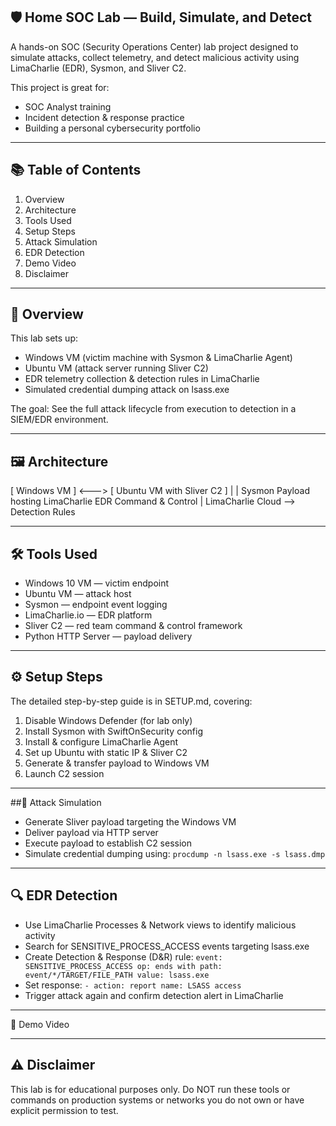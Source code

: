## 🛡 Home SOC Lab — Build, Simulate, and Detect
A hands-on SOC (Security Operations Center) lab project designed to simulate attacks, collect telemetry, and detect malicious activity using LimaCharlie (EDR), Sysmon, and Sliver C2.

This project is great for:

 - SOC Analyst training
 - Incident detection & response practice
 - Building a personal cybersecurity portfolio

 ---
 
## 📚 Table of Contents
1. Overview
2. Architecture
3. Tools Used
4. Setup Steps
5. Attack Simulation
6. EDR Detection
7. Demo Video
8. Disclaimer

---

## 📌 Overview
This lab sets up:

 - Windows VM (victim machine with Sysmon & LimaCharlie Agent)
 - Ubuntu VM (attack server running Sliver C2)
 - EDR telemetry collection & detection rules in LimaCharlie
 - Simulated credential dumping attack on lsass.exe

The goal: See the full attack lifecycle from execution to detection in a SIEM/EDR environment.

---

## 🖼 Architecture

[ Windows VM ]  <--->  [ Ubuntu VM with Sliver C2 ]
       |                        |
    Sysmon                Payload hosting
  LimaCharlie EDR         Command & Control
       |
   LimaCharlie Cloud  -->  Detection Rules

---

## 🛠 Tools Used
 - Windows 10 VM — victim endpoint
 - Ubuntu VM — attack host
 - Sysmon — endpoint event logging
 - LimaCharlie.io — EDR platform
 - Sliver C2 — red team command & control framework
 - Python HTTP Server — payload delivery

---

## ⚙ Setup Steps
The detailed step-by-step guide is in SETUP.md, covering:
1. Disable Windows Defender (for lab only)
2. Install Sysmon with SwiftOnSecurity config
3. Install & configure LimaCharlie Agent
4. Set up Ubuntu with static IP & Sliver C2
5. Generate & transfer payload to Windows VM
6. Launch C2 session

---

##🎯 Attack Simulation
 - Generate Sliver payload targeting the Windows VM
 - Deliver payload via HTTP server
 - Execute payload to establish C2 session
 - Simulate credential dumping using:
  `procdump -n lsass.exe -s lsass.dmp`

---

## 🔍 EDR Detection
- Use LimaCharlie Processes & Network views to identify malicious activity
- Search for SENSITIVE_PROCESS_ACCESS events targeting lsass.exe
- Create Detection & Response (D&R) rule:
  `event: SENSITIVE_PROCESS_ACCESS
op: ends with
path: event/*/TARGET/FILE_PATH
value: lsass.exe`
 - Set response:
   `- action: report
  name: LSASS access
`
- Trigger attack again and confirm detection alert in LimaCharlie

---

🎥 Demo Video

---

## ⚠ Disclaimer
This lab is for educational purposes only.
Do NOT run these tools or commands on production systems or networks you do not own or have explicit permission to test.

